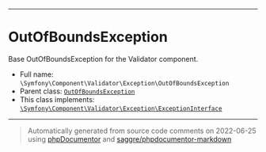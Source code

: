 ***

# OutOfBoundsException

Base OutOfBoundsException for the Validator component.



* Full name: `\Symfony\Component\Validator\Exception\OutOfBoundsException`
* Parent class: [`OutOfBoundsException`](../../../../OutOfBoundsException.md)
* This class implements:
[`\Symfony\Component\Validator\Exception\ExceptionInterface`](./ExceptionInterface.md)






***
> Automatically generated from source code comments on 2022-06-25 using [phpDocumentor](http://www.phpdoc.org/) and [saggre/phpdocumentor-markdown](https://github.com/Saggre/phpDocumentor-markdown)
